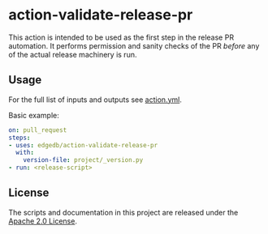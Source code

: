 # action-validate-release-pr

This action is intended to be used as the first step in the release PR
automation.  It performs permission and sanity checks of the PR _before_
any of the actual release machinery is run.

## Usage

For the full list of inputs and outputs see [action.yml](action.yml).

Basic example:

```yaml
on: pull_request
steps:
- uses: edgedb/action-validate-release-pr
  with:
    version-file: project/_version.py
- run: <release-script>
```

## License

The scripts and documentation in this project are released under the
[Apache 2.0 License](LICENSE).
